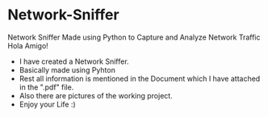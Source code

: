 # Network-Sniffer
Network Sniffer Made using Python to Capture and Analyze Network Traffic
Hola Amigo!
- I have created a Network Sniffer. 
- Basically made using Pyhton
- Rest all information is mentioned in the Document which I have attached in the ".pdf" file.
- Also there are pictures of the working project.
- Enjoy your Life :)
